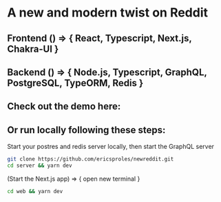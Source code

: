 # A new and modern twist on Reddit

## Frontend () => { React, Typescript, Next.js, Chakra-UI }

## Backend () => { Node.js, Typescript, GraphQL, PostgreSQL, TypeORM, Redis }

## Check out the demo here:

## Or run locally following these steps:

Start your postres and redis server locally, then start the GraphQL server

```bash
git clone https://github.com/ericsproles/newreddit.git
cd server && yarn dev
```

(Start the Next.js app) => { open new terminal }

```bash
cd web && yarn dev
```
